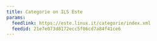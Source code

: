 ```yaml
---
title: Categorie on ILS Este
params:
  feedlink: https://este.linux.it/categorie/index.xml
  feedid: 21e7e073d8172ecc5f06cd7a84f41ce6
---
```

